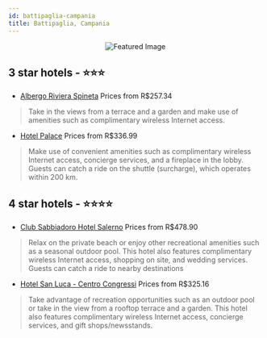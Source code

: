```yaml
---
id: battipaglia-campania
title: Battipaglia, Campania
---
```


<center><img src="https://i.travelapi.com/hotels/7000000/6490000/6488700/6488697/2a2797ca_z.jpg" alt="Featured Image" /></center>


##  3 star hotels - ⭐️⭐️⭐️

-    [Albergo Riviera Spineta](https://us.hurb.com/hotels/battipaglia/albergo-riviera-spineta-JNP-JP943642?cmp=18055) Prices from R$257.34
   > Take in the views from a terrace and a garden and make use of amenities such as complimentary wireless Internet access.
-    [Hotel Palace](https://us.hurb.com/hotels/battipaglia/hotel-palace-JNP-JP294558?cmp=18055) Prices from R$336.99
   > Make use of convenient amenities such as complimentary wireless Internet access, concierge services, and a fireplace in the lobby. Guests can catch a ride on the shuttle (surcharge), which operates within 200 km.

##  4 star hotels - ⭐️⭐️⭐️⭐️

-    [Club Sabbiadoro Hotel Salerno](https://us.hurb.com/hotels/battipaglia/club-sabbiadoro-hotel-salerno-JNP-JP072676?cmp=18055) Prices from R$478.90
   > Relax on the private beach or enjoy other recreational amenities such as a seasonal outdoor pool. This hotel also features complimentary wireless Internet access, shopping on site, and wedding services. Guests can catch a ride to nearby destinations 
-    [Hotel San Luca - Centro Congressi](https://us.hurb.com/hotels/battipaglia/hotel-san-luca-centro-congressi-JNP-JP127866?cmp=18055) Prices from R$325.16
   > Take advantage of recreation opportunities such as an outdoor pool or take in the view from a rooftop terrace and a garden. This hotel also features complimentary wireless Internet access, concierge services, and gift shops/newsstands.
